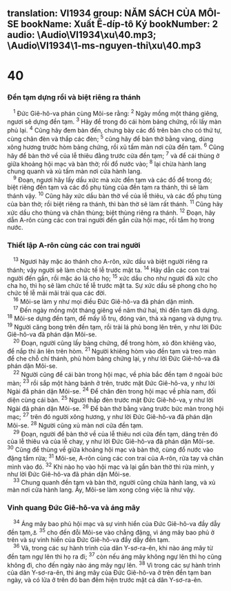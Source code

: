 translation: VI1934
group: NĂM SÁCH CỦA MÔI-SE
bookName: Xuất Ê-díp-tô Ký 
bookNumber: 2
audio: \Audio\VI1934\xu\40.mp3; \Audio\VI1934\1-ms-nguyen-thi\xu\40.mp3
-------

<div class="title"><h1>40</h1><h3>Đền tạm dựng rồi và biệt riêng ra thánh</h3></div>
<span class="verse xu_40_1"> <sup>1</sup> Đức Giê-hô-va phán cùng Môi-se rằng: </span>
<span class="verse xu_40_2"><sup>2</sup> Ngày mồng một tháng giêng, ngươi sẽ dựng đền tạm. </span>
<span class="verse xu_40_3"><sup>3</sup> Hãy để trong đó cái hòm bảng chứng, rồi lấy màn phủ lại. </span>
<span class="verse xu_40_4"><sup>4</sup> Cũng hãy đem bàn đến, chưng bày các đồ trên bàn cho có thứ tự, cùng chân đèn và thắp các đèn; </span>
<span class="verse xu_40_5"><sup>5</sup> cũng hãy để bàn thờ bằng vàng, dùng xông hương trước hòm bảng chứng, rồi xủ tấm màn nơi cửa đền tạm. </span>
<span class="verse xu_40_6"><sup>6</sup> Cũng hãy để bàn thờ về của lễ thiêu đằng trước cửa đền tạm; </span>
<span class="verse xu_40_7"><sup>7</sup> và để cái thùng ở giữa khoảng hội mạc và bàn thờ; rồi đổ nước vào; </span>
<span class="verse xu_40_8"><sup>8</sup> lại chừa hành lang chung quanh và xủ tấm màn nơi cửa hành lang. <br/></span>
<span class="verse xu_40_9"> <sup>9</sup> Đoạn, ngươi hãy lấy dầu xức mà xức đền tạm và các đồ để trong đó; biệt riêng đền tạm và các đồ phụ tùng của đền tạm ra thánh, thì sẽ làm thánh vậy. </span>
<span class="verse xu_40_10"><sup>10</sup> Cũng hãy xức dầu bàn thờ về của lễ thiêu, và các đồ phụ tùng của bàn thờ; rồi biệt riêng ra thánh, thì bàn thờ sẽ làm rất thánh. </span>
<span class="verse xu_40_11"><sup>11</sup> Cũng hãy xức dầu cho thùng và chân thùng; biệt thùng riêng ra thánh. </span>
<span class="verse xu_40_12"><sup>12</sup> Đoạn, hãy dẫn A-rôn cùng các con trai người đến gần cửa hội mạc, rồi tắm họ trong nước. <br/></span>
<div class="title"><h3>Thiết lập A-rôn cùng các con trai người</h3></div>
<span class="verse xu_40_13"> <sup>13</sup> Ngươi hãy mặc áo thánh cho A-rôn, xức dầu và biệt người riêng ra thánh; vậy người sẽ làm chức tế lễ trước mặt ta. </span>
<span class="verse xu_40_14"><sup>14</sup> Hãy dẫn các con trai người đến gần, rồi mặc áo lá cho họ; </span>
<span class="verse xu_40_15"><sup>15</sup> xức dầu cho như ngươi đã xức cho cha họ, thì họ sẽ làm chức tế lễ trước mặt ta. Sự xức dầu sẽ phong cho họ chức tế lễ mãi mãi trải qua các đời. <br/></span>
<span class="verse xu_40_16"> <sup>16</sup> Môi-se làm y như mọi điều Đức Giê-hô-va đã phán dặn mình. <br/></span>
<span class="verse xu_40_17"> <sup>17</sup> Đến ngày mồng một tháng giêng về năm thứ hai, thì đền tạm đã dựng. </span>
<span class="verse xu_40_18"><sup>18</sup> Môi-se dựng đền tạm, để mấy lỗ trụ, đóng ván, thả xà ngang và dựng trụ. </span>
<span class="verse xu_40_19"><sup>19</sup> Người căng bong trên đền tạm, rồi trải lá phủ bong lên trên, y như lời Đức Giê-hô-va đã phán dặn Môi-se. <br/></span>
<span class="verse xu_40_20"> <sup>20</sup> Đoạn, người cũng lấy bảng chứng, để trong hòm, xỏ đòn khiêng vào, để nắp thi ân lên trên hòm. </span>
<span class="verse xu_40_21"><sup>21</sup> Người khiêng hòm vào đền tạm và treo màn để che chỗ chí thánh, phủ hòm bảng chứng lại, y như lời Đức Giê-hô-va đã phán dặn Môi-se. <br/></span>
<span class="verse xu_40_22"> <sup>22</sup> Người cũng để cái bàn trong hội mạc, về phía bắc đền tạm ở ngoài bức màn; </span>
<span class="verse xu_40_23"><sup>23</sup> rồi sắp một hàng bánh ở trên, trước mặt Đức Giê-hô-va, y như lời Ngài đã phán dặn Môi-se. </span>
<span class="verse xu_40_24"><sup>24</sup> Để chân đèn trong hội mạc về phía nam, đối diện cùng cái bàn. </span>
<span class="verse xu_40_25"><sup>25</sup> Người thắp đèn trước mặt Đức Giê-hô-va, y như lời Ngài đã phán dặn Môi-se. </span>
<span class="verse xu_40_26"><sup>26</sup> Để bàn thờ bằng vàng trước bức màn trong hội mạc; </span>
<span class="verse xu_40_27"><sup>27</sup> trên đó người xông hương, y như lời Đức Giê-hô-va đã phán dặn Môi-se. </span>
<span class="verse xu_40_28"><sup>28</sup> Người cũng xủ màn nơi cửa đền tạm. <br/></span>
<span class="verse xu_40_29"> <sup>29</sup> Đoạn, người để bàn thờ về của lễ thiêu nơi cửa đền tạm, dâng trên đó của lễ thiêu và của lễ chay, y như lời Đức Giê-hô-va đã phán dặn Môi-se. </span>
<span class="verse xu_40_30"><sup>30</sup> Cũng để thùng về giữa khoảng hội mạc và bàn thờ, cùng đổ nước vào đặng tắm rửa; </span>
<span class="verse xu_40_31"><sup>31</sup> Môi-se, A-rôn cùng các con trai của A-rôn, rửa tay và chân mình vào đó. </span>
<span class="verse xu_40_32"><sup>32</sup> Khi nào họ vào hội mạc và lại gần bàn thờ thì rửa mình, y như lời Đức Giê-hô-va đã phán dặn Môi-se. <br/></span>
<span class="verse xu_40_33"> <sup>33</sup> Chung quanh đền tạm và bàn thờ, người cũng chừa hành lang, và xủ màn nơi cửa hành lang. Ấy, Môi-se làm xong công việc là như vậy. <br/></span>
<div class="title"><h3>Vinh quang Đức Giê-hô-va và áng mây</h3></div>
<span class="verse xu_40_34"> <sup>34</sup> Áng mây bao phủ hội mạc và sự vinh hiển của Đức Giê-hô-va đầy dẫy đền tạm,<a data-toggle="tooltip" data-placement="bottom" title="1Vua 8:10-11; Es 6:4; Exe 43:4-5; Kh 15:8">⚓</a></span>
<span class="verse xu_40_35"><sup>35</sup> cho đến đỗi Môi-se vào chẳng đặng, vì áng mây bao phủ ở trên và sự vinh hiển của Đức Giê-hô-va đầy dẫy đền tạm. <br/></span>
<span class="verse xu_40_36"> <sup>36</sup> Vả, trong các sự hành trình của dân Y-sơ-ra-ên, khi nào áng mây từ đền tạm ngự lên thì họ ra đi; </span>
<span class="verse xu_40_37"><sup>37</sup> còn nếu áng mây không ngự lên thì họ cũng không đi, cho đến ngày nào áng mây ngự lên. </span>
<span class="verse xu_40_38"><sup>38</sup> Vì trong các sự hành trình của dân Y-sơ-ra-ên, thì áng mây của Đức Giê-hô-va ở trên đền tạm ban ngày, và có lửa ở trên đó ban đêm hiện trước mặt cả dân Y-sơ-ra-ên. <br/>  <br/>  <br/></span>

